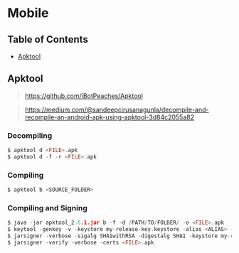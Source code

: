 # Mobile

## Table of Contents

- [Apktool](https://github.com/0xsyr0/Awesome-Cybersecurity-Handbooks/blob/main/handbooks/mobile.md#Apktool)

## Apktool

> https://github.com/iBotPeaches/Apktool

> https://medium.com/@sandeepcirusanagunla/decompile-and-recompile-an-android-apk-using-apktool-3d84c2055a82

### Decompiling

```c
$ apktool d <FILE>.apk
$ apktool d -f -r <FILE>.apk
```

### Compiling

```c
$ apktool b <SOURCE_FOLDER>
```

### Compiling and Signing

```c
$ java -jar apktool_2.6.1.jar b -f -d /PATH/TO/FOLDER/ -o <FILE>.apk
$ keytool -genkey -v -keystore my-release-key.keystore -alias <ALIAS> -keyalg RSA -keysize 2048 -validity 10000
$ jarsigner -verbose -sigalg SHA1withRSA -digestalg SHA1 -keystore my-release-key.keystore <FILE>.apk <ALIAS>
$ jarsigner -verify -verbose -certs <FILE>.apk
```
